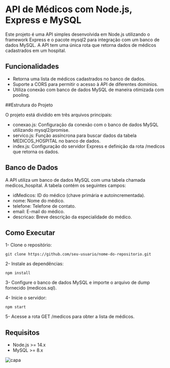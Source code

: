 # API de Médicos com Node.js, Express e MySQL
Este projeto é uma API simples desenvolvida em Node.js utilizando o framework Express e o pacote mysql2 para integração com um banco de dados MySQL. A API tem uma única rota que retorna dados de médicos cadastrados em um hospital.

## Funcionalidades
- Retorna uma lista de médicos cadastrados no banco de dados.
- Suporte a CORS para permitir o acesso à API de diferentes domínios.
- Utiliza conexão com banco de dados MySQL de maneira otimizada com pooling.

##Estrutura do Projeto

O projeto está dividido em três arquivos principais:

- conexao.js: Configuração da conexão com o banco de dados MySQL utilizando mysql2/promise.
- servico.js: Função assíncrona para buscar dados da tabela MEDICOS_HOSPITAL no banco de dados.
- index.js: Configuração do servidor Express e definição da rota /medicos que retorna os dados.

## Banco de Dados

A API utiliza um banco de dados MySQL com uma tabela chamada medicos_hospital. A tabela contém os seguintes campos:

- idMedicos: ID do médico (chave primária e autoincrementada).
- nome: Nome do médico.
- telefone: Telefone de contato.
- email: E-mail do médico.
- descricao: Breve descrição da especialidade do médico.

## Como Executar

1- Clone o repositório:
```
git clone https://github.com/seu-usuario/nome-do-repositorio.git
```

2- Instale as dependências:
```
npm install
```

3- Configure o banco de dados MySQL e importe o arquivo de dump fornecido (medicos.sql).

4- Inicie o servidor:
```
npm start
```
5- Acesse a rota GET /medicos para obter a lista de médicos.

## Requisitos
- Node.js >= 14.x
- MySQL >= 8.x

![capa](https://github.com/user-attachments/assets/28d374ee-d568-4e98-bb4e-ff08d5fd04ba)

